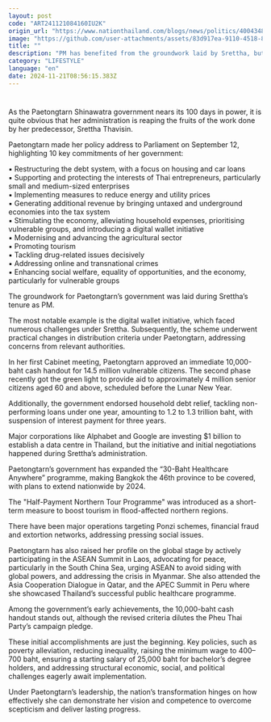 ```yaml
---
layout: post
code: "ART241121084160IU2K"
origin_url: "https://www.nationthailand.com/blogs/news/politics/40043480"
image: "https://github.com/user-attachments/assets/83d917ea-9110-4518-831b-cb9869a81c9a"
title: ""
description: "PM has benefited from the groundwork laid by Srettha, but many policy challenges ahead"
category: "LIFESTYLE"
language: "en"
date: 2024-11-21T08:56:15.383Z
---
```


# 









As the Paetongtarn Shinawatra government nears its 100 days in power, it is quite obvious that her administration is reaping the fruits of the work done by her predecessor, Srettha Thavisin.

Paetongtarn made her policy address to Parliament on September 12, highlighting 10 key commitments of her government:

▪︎ Restructuring the debt system, with a focus on housing and car loans   
▪︎ Supporting and protecting the interests of Thai entrepreneurs, particularly small and medium-sized enterprises   
▪︎ Implementing measures to reduce energy and utility prices   
▪︎ Generating additional revenue by bringing untaxed and underground economies into the tax system  
▪︎ Stimulating the economy, alleviating household expenses, prioritising vulnerable groups, and introducing a digital wallet initiative  
▪︎ Modernising and advancing the agricultural sector  
▪︎ Promoting tourism  
▪︎ Tackling drug-related issues decisively   
▪︎ Addressing online and transnational crimes  
▪︎ Enhancing social welfare, equality of opportunities, and the economy, particularly for vulnerable groups

The groundwork for Paetongtarn’s government was laid during Srettha’s tenure as PM.

The most notable example is the digital wallet initiative, which faced numerous challenges under Srettha. Subsequently, the scheme underwent practical changes in distribution criteria under Paetongtarn, addressing concerns from relevant authorities.

In her first Cabinet meeting, Paetongtarn approved an immediate 10,000-baht cash handout for 14.5 million vulnerable citizens. The second phase recently got the green light to provide aid to approximately 4 million senior citizens aged 60 and above, scheduled before the Lunar New Year.

Additionally, the government endorsed household debt relief, tackling non-performing loans under one year, amounting to 1.2 to 1.3 trillion baht, with suspension of interest payment for three years.

Major corporations like Alphabet and Google are investing $1 billion to establish a data centre in Thailand, but the initiative and initial negotiations happened during Srettha’s administration.

Paetongtarn’s government has expanded the “30-Baht Healthcare Anywhere” programme, making Bangkok the 46th province to be covered, with plans to extend nationwide by 2024.

The "Half-Payment Northern Tour Programme" was introduced as a short-term measure to boost tourism in flood-affected northern regions.

There have been major operations targeting Ponzi schemes, financial fraud and extortion networks, addressing pressing social issues.

Paetongtarn has also raised her profile on the global stage by actively participating in the ASEAN Summit in Laos, advocating for peace, particularly in the South China Sea, urging ASEAN to avoid siding with global powers, and addressing the crisis in Myanmar. She also attended the Asia Cooperation Dialogue in Qatar, and the APEC Summit in Peru where she showcased Thailand’s successful public healthcare programme.

Among the government’s early achievements, the 10,000-baht cash handout stands out, although the revised criteria dilutes the Pheu Thai Party’s campaign pledge.

These initial accomplishments are just the beginning. Key policies, such as poverty alleviation, reducing inequality, raising the minimum wage to 400–700 baht, ensuring a starting salary of 25,000 baht for bachelor’s degree holders, and addressing structural economic, social, and political challenges eagerly await implementation.

Under Paetongtarn’s leadership, the nation’s transformation hinges on how effectively she can demonstrate her vision and competence to overcome scepticism and deliver lasting progress.